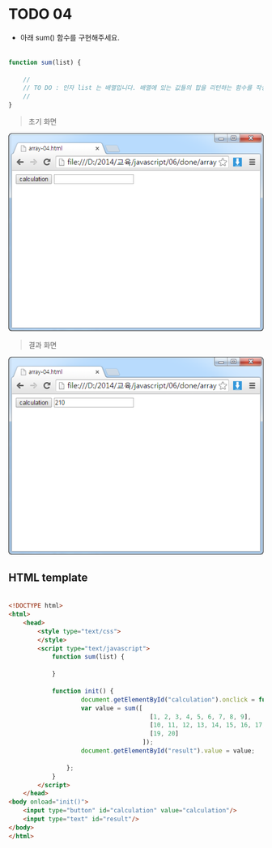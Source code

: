 ﻿TODO 04
========

* 아래 sum() 함수를 구현해주세요.

```javascript

function sum(list) {
	
	//
	// TO DO : 인자 list 는 배열입니다. 배열에 있는 값들의 합을 리턴하는 함수를 작성해주세요.
	//
}

```

> 초기 화면

![TODO04](https://raw.githubusercontent.com/lightsh/jsstudy/master/06/todo/images/todo_04.png)


>  결과 화면

![TODO04](https://raw.githubusercontent.com/lightsh/jsstudy/master/06/todo/images/todo_04_result.png)

## HTML template

```html

<!DOCTYPE html> 
<html>
	<head>
		<style type="text/css">
		</style>
		<script type="text/javascript">
			function sum(list) {

			}
			
			function init() {
					document.getElementById("calculation").onclick = function() {
					var value = sum([
					                   [1, 2, 3, 4, 5, 6, 7, 8, 9], 
									   [10, 11, 12, 13, 14, 15, 16, 17, 18], 
									   [19, 20]
									 ]);
					document.getElementById("result").value = value;
					
				};
			}			
		</script>
	</head>
<body onload="init()">               
	<input type="button" id="calculation" value="calculation"/>        
	<input type="text" id="result"/> 
</body>
</html>

```
